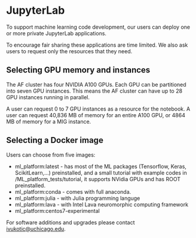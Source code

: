 # JupyterLab

To support machine learning code development, our users can deploy one or more private JupyterLab applications.

To encourage fair sharing these applications are time limited. We also ask users to request only the resources that they need.

## Selecting GPU memory and instances

The AF cluster has four NVIDIA A100 GPUs. Each GPU can be partitioned into seven GPU instances. This means the AF cluster can have up to 28 GPU instances running in parallel. 

A user can request 0 to 7 GPU instances as a resource for the notebook. A user can request 40,836 MB of memory for an entire A100 GPU, or 4864 MB of memory for a MIG instance.

## Selecting a Docker image

Users can choose from five images: 
* ml_platform:latest -  has most of the ML packages (Tensorflow, Keras, ScikitLearn,...) preinstalled, and a small tutorial with example codes in /ML_platform_tests/tutorial, it supports NVidia GPUs and has ROOT preinstalled.
* ml_platform:conda - comes with full anaconda.
* ml_platform:julia - with Julia programming languge
* ml_platform:lava - with Intel Lava neuromorphic computing framework
* ml_platform:centos7-experimental

For software additions and upgrades please contact ivukotic@uchicago.edu.

